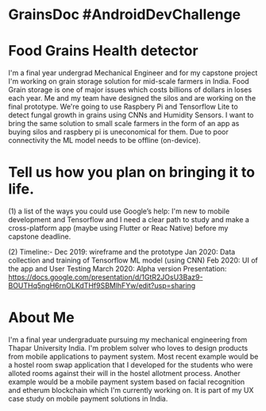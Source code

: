# GrainsDoc \#AndroidDevChallenge

# Food Grains Health detector 
I'm a final year undergrad Mechanical Engineer and for my capstone project I'm working on grain storage solution for mid-scale farmers in India. Food Grain storage is one of major issues which costs billions of dollars in loses each year. Me and my team have designed the silos and are working on the final prototype. We're going to use Raspbery Pi and Tensorflow Lite to detect fungal growth in grains using CNNs and Humidity Sensors. I want to bring the same solution to small scale farmers in the form of an app as buying silos and raspbery pi is uneconomical for them. Due to poor connectivity the ML model needs to be offline (on-device).


# Tell us how you plan on bringing it to life. 
(1) a list of the ways you could use Google’s help:
I'm new to mobile development and Tensorflow and I need a clear path to study and make a cross-platform app (maybe using Flutter or Reac Native) before my capstone deadline.

(2) Timeline:- 
Dec 2019: wireframe and the prototype
Jan 2020: Data collection and training of Tensorflow ML model (using CNN) 
Feb 2020: UI of the app and User Testing
March 2020: Alpha version 
Presentation: https://docs.google.com/presentation/d/1GtR2JOsU3Baz9-BOUTHq5ngH6rnOLKdTHf9SBMlhFYw/edit?usp=sharing


# About Me 
I'm a final year undergraduate pursuing my mechanical engineering from Thapar University India. I'm problem solver who loves to design products from mobile applications to payment system. Most recent example would be a hostel room swap application that I developed for the students who were alloted rooms against their will in the hostel allotment process. Another example would be a mobile payment system based on facial recognition and etherum blockchain which I'm currently working on. It is part of my UX case study on mobile payment solutions in India.  
